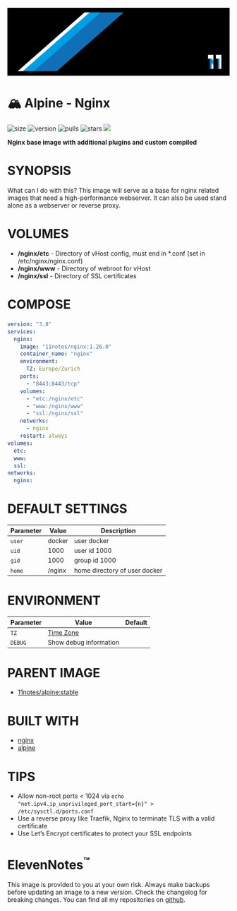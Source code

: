 ![Banner](https://github.com/11notes/defaults/blob/main/static/img/banner.png?raw=true)

# 🏔️ Alpine - Nginx
![size](https://img.shields.io/docker/image-size/11notes/nginx/1.26.1?color=0eb305) ![version](https://img.shields.io/docker/v/11notes/nginx/1.26.1?color=eb7a09) ![pulls](https://img.shields.io/docker/pulls/11notes/nginx?color=2b75d6) ![stars](https://img.shields.io/docker/stars/11notes/nginx?color=e6a50e) [<img src="https://img.shields.io/badge/github-11notes-blue?logo=github">](https://github.com/11notes)

**Nginx base image with additional plugins and custom compiled**

# SYNOPSIS
What can I do with this? This image will serve as a base for nginx related images that need a high-performance webserver. It can also be used stand alone as a webserver or reverse proxy.

# VOLUMES
* **/nginx/etc** - Directory of vHost config, must end in *.conf (set in /etc/nginx/nginx.conf)
* **/nginx/www** - Directory of webroot for vHost
* **/nginx/ssl** - Directory of SSL certificates

# COMPOSE
```yaml
version: "3.8"
services:
  nginx:
    image: "11notes/nginx:1.26.0"
    container_name: "nginx"
    environment:
      TZ: Europe/Zurich
    ports:
      - "8443:8443/tcp"
    volumes:
      - "etc:/nginx/etc"
      - "www:/nginx/www"
      - "ssl:/nginx/ssl"
    networks:
      - nginx
    restart: always
volumes:
  etc:
  www:
  ssl:
networks:
  nginx:
```

# DEFAULT SETTINGS
| Parameter | Value | Description |
| --- | --- | --- |
| `user` | docker | user docker |
| `uid` | 1000 | user id 1000 |
| `gid` | 1000 | group id 1000 |
| `home` | /nginx | home directory of user docker |

# ENVIRONMENT
| Parameter | Value | Default |
| --- | --- | --- |
| `TZ` | [Time Zone](https://en.wikipedia.org/wiki/List_of_tz_database_time_zones) | |
| `DEBUG` | Show debug information | |

# PARENT IMAGE
* [11notes/alpine:stable](https://hub.docker.com/r/11notes/alpine)

# BUILT WITH
* [nginx](https://nginx.org)
* [alpine](https://alpinelinux.org)

# TIPS
* Allow non-root ports < 1024 via `echo "net.ipv4.ip_unprivileged_port_start={n}" > /etc/sysctl.d/ports.conf`
* Use a reverse proxy like Traefik, Nginx to terminate TLS with a valid certificate
* Use Let’s Encrypt certificates to protect your SSL endpoints

# ElevenNotes<sup>™️</sup>
This image is provided to you at your own risk. Always make backups before updating an image to a new version. Check the changelog for breaking changes. You can find all my repositories on [github](https://github.com/11notes).
    